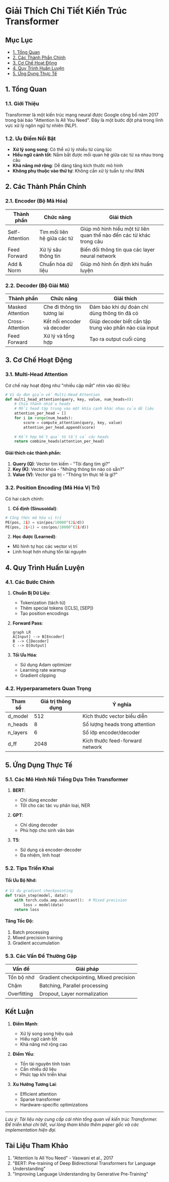 # Giải Thích Chi Tiết Kiến Trúc Transformer

## Mục Lục
- [1. Tổng Quan](#1-tổng-quan)
- [2. Các Thành Phần Chính](#2-các-thành-phần-chính)
- [3. Cơ Chế Hoạt Động](#3-cơ-chế-hoạt-động)
- [4. Quy Trình Huấn Luyện](#4-quy-trình-huấn-luyện)
- [5. Ứng Dụng Thực Tế](#5-ứng-dụng-thực-tế)

## 1. Tổng Quan

### 1.1. Giới Thiệu
Transformer là một kiến trúc mạng neural được Google công bố năm 2017 trong bài báo "Attention Is All You Need". Đây là một bước đột phá trong lĩnh vực xử lý ngôn ngữ tự nhiên (NLP).

### 1.2. Ưu Điểm Nổi Bật
- **Xử lý song song**: Có thể xử lý nhiều từ cùng lúc
- **Hiểu ngữ cảnh tốt**: Nắm bắt được mối quan hệ giữa các từ xa nhau trong câu
- **Khả năng mở rộng**: Dễ dàng tăng kích thước mô hình
- **Không phụ thuộc vào thứ tự**: Không cần xử lý tuần tự như RNN

## 2. Các Thành Phần Chính

### 2.1. Encoder (Bộ Mã Hóa)

| Thành phần | Chức năng | Giải thích |
|------------|-----------|------------|
| Self-Attention | Tìm mối liên hệ giữa các từ | Giúp mô hình hiểu một từ liên quan thế nào đến các từ khác trong câu |
| Feed Forward | Xử lý sâu thông tin | Biến đổi thông tin qua các layer neural network |
| Add & Norm | Chuẩn hóa dữ liệu | Giúp mô hình ổn định khi huấn luyện |

### 2.2. Decoder (Bộ Giải Mã)

| Thành phần | Chức năng | Giải thích |
|------------|-----------|------------|
| Masked Attention | Che đi thông tin tương lai | Đảm bảo khi dự đoán chỉ dùng thông tin đã có |
| Cross-Attention | Kết nối encoder và decoder | Giúp decoder biết cần tập trung vào phần nào của input |
| Feed Forward | Xử lý và tổng hợp | Tạo ra output cuối cùng |

## 3. Cơ Chế Hoạt Động

### 3.1. Multi-Head Attention

Cơ chế này hoạt động như "nhiều cặp mắt" nhìn vào dữ liệu:

```python
# Ví dụ đơn giản về Multi-Head Attention
def multi_head_attention(query, key, value, num_heads=8):
    # Chia thành nhiều heads
    # Mỗi head tập trung vào một khía cạnh khác nhau của dữ liệu
    attention_per_head = []
    for i in range(num_heads):
        score = compute_attention(query, key, value)
        attention_per_head.append(score)
    
    # Kết hợp kết quả từ tất cả các heads
    return combine_heads(attention_per_head)
```

#### Giải thích các thành phần:
1. **Query (Q)**: Vector tìm kiếm - "Tôi đang tìm gì?"
2. **Key (K)**: Vector khóa - "Những thông tin nào có sẵn?"
3. **Value (V)**: Vector giá trị - "Thông tin thực tế là gì?"

### 3.2. Position Encoding (Mã Hóa Vị Trí)

Có hai cách chính:

1. **Cố định (Sinusoidal)**:
```python
# Công thức mã hóa vị trí
PE(pos, 2i) = sin(pos/10000^(2i/d))
PE(pos, 2i+1) = cos(pos/10000^(2i/d))
```

2. **Học được (Learned)**:
- Mô hình tự học các vector vị trí
- Linh hoạt hơn nhưng tốn tài nguyên

## 4. Quy Trình Huấn Luyện

### 4.1. Các Bước Chính

1. **Chuẩn Bị Dữ Liệu**:
   - Tokenization (tách từ)
   - Thêm special tokens ([CLS], [SEP])
   - Tạo position encodings

2. **Forward Pass**:
   ```mermaid
   graph LR
   A[Input] --> B[Encoder]
   B --> C[Decoder]
   C --> D[Output]
   ```

3. **Tối Ưu Hóa**:
   - Sử dụng Adam optimizer
   - Learning rate warmup
   - Gradient clipping

### 4.2. Hyperparameters Quan Trọng

| Tham số | Giá trị thông dụng | Ý nghĩa |
|---------|-------------------|----------|
| d_model | 512 | Kích thước vector biểu diễn |
| n_heads | 8 | Số lượng heads trong attention |
| n_layers | 6 | Số lớp encoder/decoder |
| d_ff | 2048 | Kích thước feed-forward network |

## 5. Ứng Dụng Thực Tế

### 5.1. Các Mô Hình Nổi Tiếng Dựa Trên Transformer

1. **BERT**:
   - Chỉ dùng encoder
   - Tốt cho các tác vụ phân loại, NER

2. **GPT**:
   - Chỉ dùng decoder
   - Phù hợp cho sinh văn bản

3. **T5**:
   - Sử dụng cả encoder-decoder
   - Đa nhiệm, linh hoạt

### 5.2. Tips Triển Khai

#### Tối Ưu Bộ Nhớ:
```python
# Ví dụ gradient checkpointing
def train_step(model, data):
    with torch.cuda.amp.autocast():  # Mixed precision
        loss = model(data)
    return loss
```

#### Tăng Tốc Độ:
1. Batch processing
2. Mixed precision training
3. Gradient accumulation

### 5.3. Các Vấn Đề Thường Gặp

| Vấn đề | Giải pháp |
|--------|-----------|
| Tốn bộ nhớ | Gradient checkpointing, Mixed precision |
| Chậm | Batching, Parallel processing |
| Overfitting | Dropout, Layer normalization |

## Kết Luận

1. **Điểm Mạnh**:
   - Xử lý song song hiệu quả
   - Hiểu ngữ cảnh tốt
   - Khả năng mở rộng cao

2. **Điểm Yếu**:
   - Tốn tài nguyên tính toán
   - Cần nhiều dữ liệu
   - Phức tạp khi triển khai

3. **Xu Hướng Tương Lai**:
   - Efficient attention
   - Sparse transformer
   - Hardware-specific optimizations

---

*Lưu ý: Tài liệu này cung cấp cái nhìn tổng quan về kiến trúc Transformer. Để triển khai chi tiết, vui lòng tham khảo thêm paper gốc và các implementation hiện đại.*

## Tài Liệu Tham Khảo

1. "Attention Is All You Need" - Vaswani et al., 2017
2. "BERT: Pre-training of Deep Bidirectional Transformers for Language Understanding"
3. "Improving Language Understanding by Generative Pre-Training"